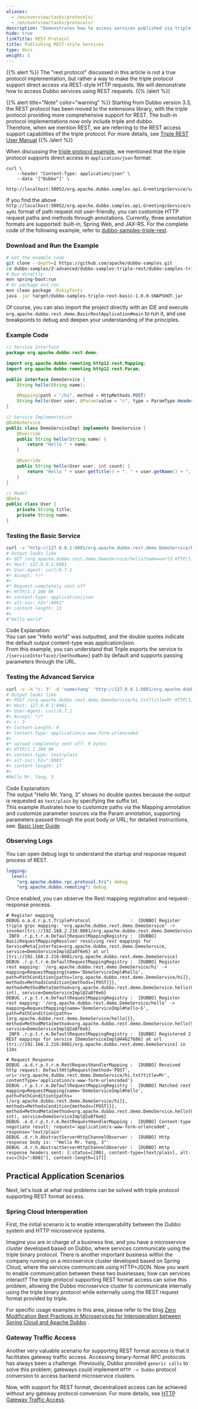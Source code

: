 ```yaml
---
aliases:
  - /en/overview/tasks/protocols/
  - /en/overview/tasks/protocols/
description: "Demonstrates how to access services published via triple and dubbo protocols using standard `rest` requests."
hide: true
linkTitle: REST Protocol
title: Publishing REST-style Services
type: docs
weight: 3
---
```


{{% alert %}}
The "rest protocol" discussed in this article is not a true protocol implementation, but rather a way to make the triple protocol support direct access via REST-style HTTP requests.
We will demonstrate how to access Dubbo services using REST requests.
{{% /alert %}}

{{% alert title="Note" color="warning" %}}
Starting from Dubbo version 3.3, the REST protocol has been moved to the extensions library, with the triple protocol providing more comprehensive support for REST. The built-in protocol implementations now only include triple and dubbo.
<br>Therefore, when we mention REST, we are referring to the REST access support capabilities of the triple protocol. For more details, see [Triple REST User Manual](/en/overview/mannual/java-sdk/reference-manual/protocol/tripe-rest-manual/)
{{% /alert %}}

When discussing the [triple protocol example](../triple/interface/#curl), we mentioned that the triple protocol supports direct access in `application/json` format:

```shell
curl \
    --header "Content-Type: application/json" \
    --data '["Dubbo"]' \
    http://localhost:50052/org.apache.dubbo.samples.api.GreetingsService/sayHi/
```

If you find the above `http://localhost:50052/org.apache.dubbo.samples.api.GreetingsService/sayHi` format of path request not user-friendly, you can customize HTTP request paths and methods through annotations.
Currently, three annotation formats are supported: built-in, Spring Web, and JAX-RS. For the complete code of the following example, refer to [dubbo-samples-triple-rest](https://github.com/apache/dubbo-samples/tree/master/2-advanced/dubbo-samples-triple-rest).

### Download and Run the Example

```bash
# Get the example code
git clone --depth=1 https://github.com/apache/dubbo-samples.git
cd dubbo-samples/2-advanced/dubbo-samples-triple-rest/dubbo-samples-triple-rest-basic
# Run directly
mvn spring-boot:run
# Or package and run
mvn clean package -DskipTests
java -jar target/dubbo-samples-triple-rest-basic-1.0.0-SNAPSHOT.jar
```

Of course, you can also import the project directly with an IDE and execute `org.apache.dubbo.rest.demo.BasicRestApplication#main` to run it, and use breakpoints to debug and deepen your understanding of the principles.
<a name="DBA0D"></a>

### Example Code

```java
// Service Interface
package org.apache.dubbo.rest.demo;

import org.apache.dubbo.remoting.http12.rest.Mapping;
import org.apache.dubbo.remoting.http12.rest.Param;

public interface DemoService {
    String hello(String name);

    @Mapping(path = "/hi", method = HttpMethods.POST)
    String hello(User user, @Param(value = "c", type = ParamType.Header) int count);
}

// Service Implementation
@DubboService
public class DemoServiceImpl implements DemoService {
    @Override
    public String hello(String name) {
        return "Hello " + name;
    }

    @Override
    public String hello(User user, int count) {
        return "Hello " + user.getTitle() + ". " + user.getName() + ", " + count;
    }
}

// Model
@Data
public class User {
    private String title;
    private String name;
}
```

<a name="H68dv"></a>

### Testing the Basic Service

```bash
curl -v "http://127.0.0.1:8081/org.apache.dubbo.rest.demo.DemoService/hello?name=world"
# Output looks like
#> GET /org.apache.dubbo.rest.demo.DemoService/hello?name=world HTTP/1.1
#> Host: 127.0.0.1:8081
#> User-Agent: curl/8.7.1
#> Accept: */*
#>
#* Request completely sent off
#< HTTP/1.1 200 OK
#< content-type: application/json
#< alt-svc: h2=":8081"
#< content-length: 13
#<
#"Hello world"
```

Code Explanation: <br />You can see "Hello world" was outputted, and the double quotes indicate the default output content-type was application/json.<br />From this example, you can understand that Triple exports the service to
`/{serviceInterface}/{methodName}` path by default and supports passing parameters through the URL.
<a name="vSW6b"></a>

### Testing the Advanced Service

```bash
curl -v -H "c: 3" -d 'name=Yang' "http://127.0.0.1:8081/org.apache.dubbo.rest.demo.DemoService/hi.txt?title=Mr"
# Output looks like
#> POST /org.apache.dubbo.rest.demo.DemoService/hi.txt?title=Mr HTTP/1.1
#> Host: 127.0.0.1:8081
#> User-Agent: curl/8.7.1
#> Accept: */*
#> c: 3
#> Content-Length: 9
#> Content-Type: application/x-www-form-urlencoded
#>
#* upload completely sent off: 9 bytes
#< HTTP/1.1 200 OK
#< content-type: text/plain
#< alt-svc: h2=":8081"
#< content-length: 17
#<
#Hello Mr. Yang, 3
```

Code Explanation: <br />The output "Hello Mr. Yang, 3" shows no double quotes because the output is requested as `text/plain` by specifying the suffix txt.<br />This example illustrates how to customize paths via the Mapping annotation and customize parameter sources via the Param annotation, supporting parameters passed through the post body or URL; for detailed instructions, see: [Basic User Guide](/en/overview/mannual/java-sdk/reference-manual/protocol/tripe-rest-manual/#GdlnC)
<a name="KNfuq"></a>

### Observing Logs

You can open debug logs to understand the startup and response request process of REST.

```yaml
logging:
  level:
    "org.apache.dubbo.rpc.protocol.tri": debug
    "org.apache.dubbo.remoting": debug
```

Once enabled, you can observe the Rest mapping registration and request-response process.

```
# Register mapping
DEBUG o.a.d.r.p.t.TripleProtocol               :  [DUBBO] Register triple grpc mapping: 'org.apache.dubbo.rest.demo.DemoService' -> invoker[tri://192.168.2.216:8081/org.apache.dubbo.rest.demo.DemoService]
 INFO .r.p.t.r.m.DefaultRequestMappingRegistry :  [DUBBO] BasicRequestMappingResolver resolving rest mappings for ServiceMeta{interface=org.apache.dubbo.rest.demo.DemoService, service=DemoServiceImpl@2a8f6e6} at url [tri://192.168.2.216:8081/org.apache.dubbo.rest.demo.DemoService]
DEBUG .r.p.t.r.m.DefaultRequestMappingRegistry :  [DUBBO] Register rest mapping: '/org.apache.dubbo.rest.demo.DemoService/hi' -> mapping=RequestMapping{name='DemoServiceImpl#hello', path=PathCondition{paths=[org.apache.dubbo.rest.demo.DemoService/hi]}, methods=MethodsCondition{methods=[POST]}}, method=MethodMeta{method=org.apache.dubbo.rest.demo.DemoService.hello(User, int), service=DemoServiceImpl@2a8f6e6}
DEBUG .r.p.t.r.m.DefaultRequestMappingRegistry :  [DUBBO] Register rest mapping: '/org.apache.dubbo.rest.demo.DemoService/hello' -> mapping=RequestMapping{name='DemoServiceImpl#hello~S', path=PathCondition{paths=[org.apache.dubbo.rest.demo.DemoService/hello]}}, method=MethodMeta{method=org.apache.dubbo.rest.demo.DemoService.hello(String), service=DemoServiceImpl@2a8f6e6}
 INFO .r.p.t.r.m.DefaultRequestMappingRegistry :  [DUBBO] Registered 2 REST mappings for service [DemoServiceImpl@44627686] at url [tri://192.168.2.216:8081/org.apache.dubbo.rest.demo.DemoService] in 11ms

# Request Response
DEBUG .a.d.r.p.t.r.m.RestRequestHandlerMapping :  [DUBBO] Received http request: DefaultHttpRequest{method='POST', uri='/org.apache.dubbo.rest.demo.DemoService/hi.txt?title=Mr', contentType='application/x-www-form-urlencoded'}
DEBUG .r.p.t.r.m.DefaultRequestMappingRegistry :  [DUBBO] Matched rest mapping=RequestMapping{name='DemoServiceImpl#hello', path=PathCondition{paths=[/org.apache.dubbo.rest.demo.DemoService/hi]}, methods=MethodsCondition{methods=[POST]}}, method=MethodMeta{method=org.apache.dubbo.rest.demo.DemoService.hello(User, int), service=DemoServiceImpl@2a8f6e6}
DEBUG .a.d.r.p.t.r.m.RestRequestHandlerMapping :  [DUBBO] Content-type negotiate result: request='application/x-www-form-urlencoded', response='text/plain'
DEBUG .d.r.h.AbstractServerHttpChannelObserver :  [DUBBO] Http response body is: '"Hello Mr. Yang, 3"'
DEBUG .d.r.h.AbstractServerHttpChannelObserver :  [DUBBO] Http response headers sent: {:status=[200], content-type=[text/plain], alt-svc=[h2=":8081"], content-length=[17]}
```

## Practical Application Scenarios

Next, let's look at what real problems can be solved with triple protocol supporting REST format access.

### Spring Cloud Interoperation

First, the initial scenario is to enable interoperability between the Dubbo system and HTTP microservice systems.

Imagine you are in charge of a business line, and you have a microservice cluster developed based on Dubbo, where services communicate using the triple binary protocol. There is another important business within the company running on a microservice cluster developed based on Spring Cloud, where the services communicate using HTTP+JSON. Now you want to enable communication between these two businesses; how can services interact? The triple protocol supporting REST format access can solve this problem, allowing the Dubbo microservice cluster to communicate internally using the triple binary protocol while externally using the REST request format provided by triple.

For specific usage examples in this area, please refer to the blog [Zero Modification Best Practices in Microservices for Interoperation between Spring Cloud and Apache Dubbo](/en/blog/2023/10/07/微服务最佳实践零改造实现-spring-cloud-apache-dubbo-互通/) .

### Gateway Traffic Access

Another very valuable scenario for supporting REST format access is that it facilitates gateway traffic access. Accessing binary-format RPC protocols has always been a challenge. Previously, Dubbo provided `generic calls` to solve this problem; gateways could implement `HTTP -> Dubbo` protocol conversion to access backend microservice clusters.

Now, with support for REST format, decentralized access can be achieved without any gateway protocol conversion. For more details, see [HTTP Gateway Traffic Access](../../gateway/).

